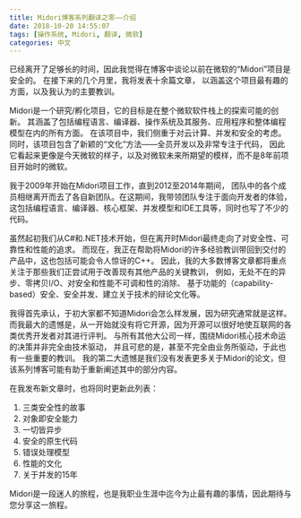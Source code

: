 ```yaml
---
title: Midori博客系列翻译之零——介绍
date: 2018-10-20 14:55:07
tags: [操作系统, Midori, 翻译, 微软]
categories: 中文
---
```


<!-- 
Enough time has passed that I feel safe blogging about my prior project here at
Microsoft, "Midori."  In the months to come, I'll publish a dozen-or-so articles
covering the most interesting aspects of this project, and my key take-aways. 
-->
已经离开了足够长的时间，因此我觉得在博客中谈论以前在微软的“Midori”项目是安全的。
在接下来的几个月里，我将发表十余篇文章，
以涵盖这个项目最有趣的方面，以及我认为的主要教训。

<!-- 
Midori was a research/incubation project to explore ways of innovating
throughout Microsoft's software stack.  This spanned all aspects, including the
programming language, compilers, OS, its services, applications, and the overall
programming models.  We had a heavy bias towards cloud, concurrency, and safety.
The project included novel "cultural" approaches too, being 100% developers and
very code-focused, looking more like the Microsoft of today and hopefully
tomorrow, than it did the Microsoft of 8 years ago when the project began. 
-->
Midori是一个研究/孵化项目，它的目标是在整个微软软件栈上的探索可能的创新。
其涵盖了包括编程语言、编译器、操作系统及其服务、应用程序和整体编程模型在内的所有方面。
在该项目中，我们侧重于对云计算、并发和安全的考虑。
同时，该项目包含了新颖的“文化”方法——全员开发以及非常专注于代码，
因此它看起来更像是今天微软的样子，以及对微软未来所期望的模样，而不是8年前项目开始时的微软。
<!-- 
I worked on Midori from 2009 until we transitioned the teams to their respective
new homes during 2012-2014.  I led the groups focusing on the developer
experience: language, compilers, core frameworks, concurrency models, and
IDEs/tools.  And I wrote lots of code the whole time. -->
我于2009年开始在Midori项目工作，直到2012至2014年期间，
团队中的各个成员相继离开而去了各自新团队。在这期间，我带领团队专注于面向开发者的体验，
这包括编程语言、编译器、核心框架、并发模型和IDE工具等，同时也写了不少的代码。

<!-- Although we started with C# and .NET, we were forced to radically depart in the
name of security, reliability, and performance.  Now, I am helping to bring many
of those lessons learned back to the shipping products including, perhaps
surprisingly, C++.  Most of my blog entries will focus on the key lessons that
we're now trying to apply back to the products, like asynchrony everywhere,
zero-copy IO, dispelling the false dichotomy between safety and performance,
capability-based security, safe concurrency, establishing a culture of technical
debate, and more. -->
虽然起初我们从C#和.NET技术开始，但在离开时Midori最终走向了对安全性、可靠性和性能的追求。
而现在，我正在帮助将Midori的许多经验教训带回到交付的产品中，这也包括可能会令人惊讶的C++。
因此，我的大多数博客文章都将重点关注于那些我们正尝试用于改善现有其他产品的关键教训，
例如，无处不在的异步、零拷贝I/O、对安全和性能不可调和性的消除、
基于功能的（capability-based）安全、安全并发、建立关于技术的辩论文化等。

<!-- 
I'll be the first to admit, none of us knew how Midori would turn out.  That's
often the case with research.  My biggest regret is that we didn't OSS it from
the start, where the meritocracy of the Internet could judge its pieces
appropriately.  As with all big corporations, decisions around the destiny of
Midori's core technology weren't entirely technology-driven, and sadly, not even
entirely business-driven.  But therein lies some important lessons too.  My
second biggest regret is that we didn't publish more papers.  This blog series
may help to recitify some of this. 
-->
我得首先承认，于初大家都不知道Midori会怎么样发展，因为研究通常就是这样。
而我最大的遗憾是，从一开始就没有将它开源，因为开源可以很好地使互联网的各类优秀开发者对其进行评判。
与所有其他大公司一样，围绕Midori核心技术命运的决策并非完全由技术驱动，
并且可悲的是，甚至不完全由业务所驱动，于此也有一些重要的教训。
我的第二大遗憾是我们没有发表更多关于Midori的论文，但该系列博客可能有助于重新阐述其中的部分内容。

<!-- I shall update this list as new articles are published: -->
在我发布新文章时，也将同时更新此列表：

<!-- 
1. [A Tale of Three Safeties](/2015/11/03/a-tale-of-three-safeties/)
2. [Objects as Secure Capabilities](/2015/11/10/objects-as-secure-capabilities/)
3. [Asynchronous Everything](/2015/11/19/asynchronous-everything/)
4. [Safe Native Code](/2015/12/19/safe-native-code)
5. [The Error Model](/2016/02/07/the-error-model)
6. [Performance Culture](/2016/04/10/performance-culture)
7. [15 Years of Concurrency](/2016/11/30/15-years-of-concurrency/) 
-->

1. 三类安全性的故事
2. 对象即安全能力
3. 一切皆异步
4. 安全的原生代码
5. 错误处理模型
6. 性能的文化
7. 关于并发的15年

<!-- 
Midori was a fascinating journey, and the most fun I've had in my career
to-date.  I look forward to sharing some of that journey with you.
-->
Midori是一段迷人的旅程，也是我职业生涯中迄今为止最有趣的事情，因此期待与您分享这一旅程。
